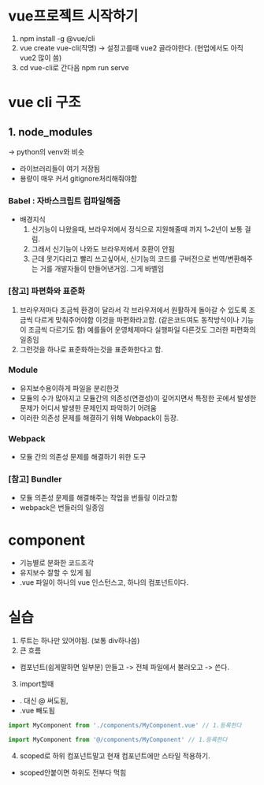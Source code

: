 # vue프로젝트 시작하기
1. npm install -g @vue/cli
2. vue create vue-cli(작명) -> 설정고를때 vue2 골라야한다. (현업에서도 아직 vue2 많이 씀)
 3. cd vue-cli로 간다음 npm run serve

# vue cli 구조
## 1. node_modules
-> python의 venv와 비슷
- 라이브러리들이 여기 저장됨
- 용량이 매우 커서 gitignore처리해줘야함

###  Babel : 자바스크립트 컴파일해줌
   - 배경지식
     1. 신기능이 나왔을때, 브라우저에서 정식으로 지원해줄때 까지 1~2년이 보통 걸림.
     2. 그래서 신기능이 나와도 브라우저에서 호환이 안됨
     3. 근데 못기다리고 빨리 쓰고싶어서, 신기능의 코드를 구버전으로 번역/변환해주는 거를 개발자들이 만들어낸거임. 그게 바벨임

### [참고] 파편화와 표준화 
1. 브라우저마다 조금씩 환경이 달라서 각 브라우저에서 원활하게 돌아갈 수 있도록 조금씩 다르게 맞춰주어야함 이것을 파편화라고함. (같은코드여도 동작방식이나 기능이 조금씩 다르기도 함) 예를들어 운영체제마다 실행파일 다른것도 그러한 파편화의 일종임
2. 그런것을 하나로 표준화하는것을 표준화한다고 함.

### Module
- 유지보수용이하게 파일을 분리한것
- 모듈의 수가 많아지고 모듈간의 의존성(연결성)이 깊어지면서 특정한 곳에서 발생한 문제가 어디서 발생한 문제인지 파악하기 어려움
- 이러한 의존성 문제를 해결하기 위해 Webpack이 등장.

### Webpack
- 모듈 간의 의존성 문제를 해결하기 위한 도구

### [참고] Bundler
- 모듈 의존성 문제를 해결해주는 작업을 번들링 이라고함
- webpack은 번들러의 일종임

# component
- 기능별로 분화한 코드조각
- 유지보수 잘할 수 있게 됨
- .vue  파일이 하나의 vue 인스턴스고, 하나의 컴포넌트이다.

#  실습
1.  루트는 하나만 있어야됨. (보통 div하나씀)
2. 큰 흐름
 - 컴포넌트(쉽게말하면 일부분) 만들고 -> 전체 파일에서 불러오고 -> 쓴다.
3. import할때 
- . 대신 @ 써도됨,
- .vue 빼도됨
```js
import MyComponent from './components/MyComponent.vue' // 1.등록한다
```
```js
import MyComponent from '@/components/MyComponent' // 1.등록한다
```
4. scoped로 하위 컴포넌트말고 현재 컴포넌트에만 스타일 적용하기.
- scoped안붙이면 하위도 전부다 먹힘


